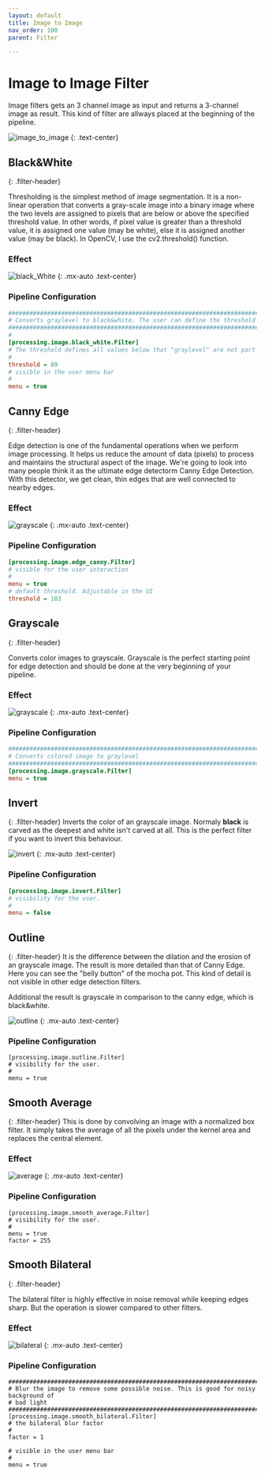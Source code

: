 ```yaml
---
layout: default
title: Image to Image
nav_order: 100
parent: Filter

---
```

# Image to Image Filter

Image filters gets an 3 channel image as input and returns a 3-channel image as result. This kind of filter are allways placed at the beginning of the pipeline.  

![image_to_image](../images/image_image.png)
{: .text-center}

## Black&White
{: .filter-header}

Thresholding is the simplest method of image segmentation. It is a non-linear operation that converts a gray-scale image into a binary image where the two levels are assigned to pixels that are below or above the specified threshold value. In other words, if pixel value is greater than a threshold value, it is assigned one value (may be white), else it is assigned another value (may be black). In OpenCV, I use the cv2.threshold() function.

### Effect
![black_White](images/black_white.png)
{: .mx-auto .text-center}

### Pipeline Configuration
```ini
###########################################################################################
# Converts graylevel to black&white. The user can define the threshold in the UI
###########################################################################################
#
[processing.image.black_white.Filter]
# The threshold defines all values below that "graylevel" are not part of the outline to carve
#
threshold = 89
# visible in the user menu bar
#
menu = true

```




## Canny Edge
{: .filter-header}

Edge detection is one of the fundamental operations when we perform image processing. It helps us reduce the amount of data (pixels) to process and maintains the structural aspect of the image. We're going to look into many people think it as the ultimate edge detectorm Canny Edge Detection. With this detector, we get clean, thin edges that are well connected to nearby edges.

### Effect
![grayscale](images/canny_edge.png)
{: .mx-auto .text-center}

### Pipeline Configuration
```ini
[processing.image.edge_canny.Filter]
# visible for the user interaction
#
menu = true
# default threshold. Adjustable in the UI
threshold = 103

```



## Grayscale
{: .filter-header}

Converts color images to grayscale. Grayscale is the perfect starting point for edge detection and should be done at the very beginning of your pipeline.

### Effect

![grayscale](images/grayscale.png)
{: .mx-auto .text-center}

### Pipeline Configuration
```ini
###########################################################################################
# Converts colored image to graylevel
###########################################################################################
[processing.image.grayscale.Filter]
menu = true

```




## Invert
{: .filter-header}
Inverts the color of an grayscale image. 
Normaly **black** is carved as the deepest and white isn't carved at all. This is the perfect filter if you want to invert this behaviour.

![invert](images/invert.png)
{: .mx-auto .text-center}



### Pipeline Configuration
```ini
[processing.image.invert.Filter]
# visibility for the user.
#
menu = false

```

## Outline
{: .filter-header}
It is the difference between the dilation and the erosion of an grayscale image. The result is more detailed than that of Canny Edge. Here you can see the "belly button" of the mocha pot. This kind of detail is not visible in other edge detection filters.

Additional the result is grayscale in comparison to the canny edge, which is black&white.

![outline](images/outline.png)
{: .mx-auto .text-center}

### Pipeline Configuration
``` 
[processing.image.outline.Filter]
# visibility for the user.
#
menu = true

```



## Smooth Average
{: .filter-header}
This is done by convolving an image with a normalized box filter. It simply takes the average of all the pixels under the kernel area and replaces the central element. 

### Effect
![average](images/smooth_average.png)
{: .mx-auto .text-center}

### Pipeline Configuration
``` 
[processing.image.smooth_average.Filter]
# visibility for the user.
#
menu = true
factor = 255
```


## Smooth Bilateral
{: .filter-header}

The bilateral filter is highly effective in noise removal while keeping edges sharp. But the operation is slower compared to other filters.

### Effect
![bilateral](images/bilateral.jpg)
{: .mx-auto .text-center}

### Pipeline Configuration
``` 
###########################################################################################
# Blur the image to remove some possible noise. This is good for noisy background of
# bad light
###########################################################################################
[processing.image.smooth_bilateral.Filter]
# the bilateral blur factor
#
factor = 1

# visible in the user menu bar
#
menu = true

```



